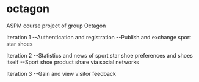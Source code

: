 octagon
=======

ASPM course project of group Octagon 

Iteration 1
--Authentication and registration
--Publish and exchange sport star shoes

Iteration 2
--Statistics and news of sport star shoe preferences and shoes itself
--Sport shoe product share via social networks

Iteration 3
--Gain and view visitor feedback

